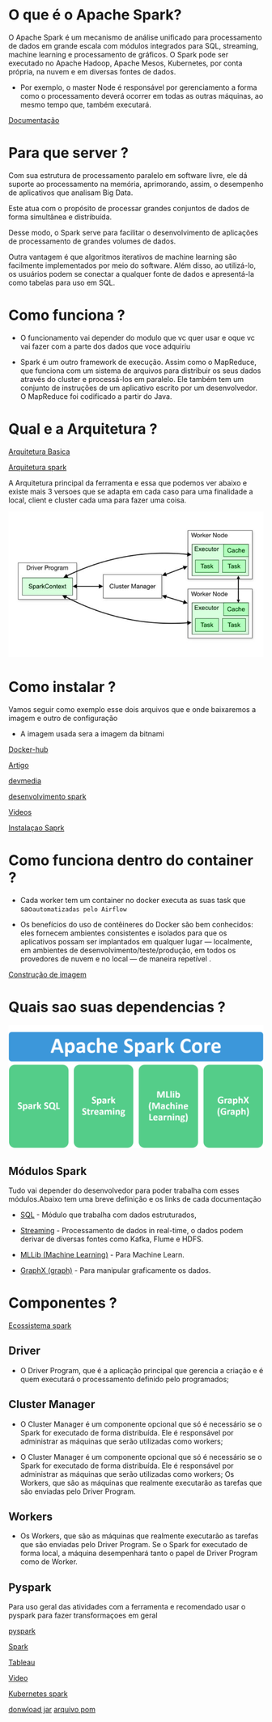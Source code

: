 # **O que é o Apache Spark?**

O Apache Spark é um mecanismo de análise unificado para processamento de dados em grande escala com módulos integrados para SQL, streaming, machine learning e processamento de gráficos. O Spark pode ser executado no Apache Hadoop, Apache Mesos, Kubernetes, por conta própria, na nuvem e em diversas fontes de dados.

- Por exemplo, o master Node é responsável por gerenciamento a forma como o processamento deverá ocorrer em todas as outras máquinas, ao mesmo tempo que, também executará.

[Documentação](https://spark.apache.org/documentation.html)

# **Para que server ?**

Com sua estrutura de processamento paralelo em software livre, ele dá suporte ao processamento na memória, aprimorando, assim, o desempenho de aplicativos que analisam Big Data.

Este atua com o propósito de processar grandes conjuntos de dados de forma simultânea e distribuída.

Desse modo, o Spark serve para facilitar o desenvolvimento de aplicações de processamento de grandes volumes de dados.

Outra vantagem é que algoritmos iterativos de machine learning são facilmente implementados por meio do software. Além disso, ao utilizá-lo, os usuários podem se conectar a qualquer fonte de dados e apresentá-la como tabelas para uso em SQL.

# **Como funciona ?**

- O funcionamento vai depender do modulo que vc quer usar e oque vc vai fazer com a parte dos dados que voce adquiriu

- Spark é um outro framework de execução. Assim como o MapReduce, que funciona com um sistema de arquivos para distribuir os seus dados através do cluster e processá-los em paralelo. Ele também tem um conjunto de instruções de um aplicativo escrito por um desenvolvedor. O MapReduce foi codificado a partir do Java.

# **Qual e a Arquitetura ?**

[Arquitetura Basica](https://blog.dsacademy.com.br/serie-spark-e-databricks-parte-1-arquitetura-e-componentes-do-apache-spark/)

[Arquitetura spark](https://www.hammerlab.org/2015/07/25/spree-58-a-live-updating-web-ui-for-spark/)

A Arquitetura principal da ferramenta e essa que podemos ver abaixo e existe mais 3 versoes que se adapta em cada caso para uma finalidade a local, client e cluster cada uma para fazer uma coisa.

![Arquitetura Princiapal](Images/Arquitetura.jpg)

# **Como instalar ?**

Vamos seguir como exemplo esse dois arquivos que e onde baixaremos a imagem e outro de configuração

- A imagem usada sera a imagem da bitnami

[Docker-hub](https://hub.docker.com/r/bitnami/spark)

[Artigo](https://phoenixnap.com/kb/install-spark-on-ubuntu)

[devmedia](https://www.devmedia.com.br/introducao-ao-apache-spark/34178)

[desenvolvimento spark](https://www.stxnext.com/blog/docker-jupyterlab-apache-livy-rest-api-apache-spark/)

[Videos](https://www.youtube.com/watch?v=Zr_FqYKC6Qc)

[Instalaçao Saprk](https://www.youtube.com/watch?v=luiJttJVeBA&t=55s)

# **Como funciona dentro do container ?**

- Cada worker tem um container no docker executa as suas task que sao`automatizadas pelo Airflow`

- Os benefícios do uso de contêineres do Docker são bem conhecidos: eles fornecem ambientes consistentes e isolados para que os aplicativos possam ser implantados em qualquer lugar — localmente, em ambientes de desenvolvimento/teste/produção, em todos os provedores de nuvem e no local — de maneira repetível .

[Construção de imagem](https://towardsdatascience.com/spark-and-docker-your-spark-development-cycle-just-got-10x-faster-f41ed50c67fd)

# **Quais sao suas dependencias ?**

![Dependencias](Images/Libs%20do%20spark.png)

## **Módulos Spark**

Tudo vai depender do desenvolvedor para poder trabalha com esses módulos.Abaixo tem uma breve definição e os links de cada documentação

- [SQL](http://spark.apache.org/sql/) - Módulo que trabalha com dados estruturados,

- [Streaming](http://spark.apache.org/streaming/) - Processamento de dados in real-time, o dados podem derivar de diversas fontes como Kafka, Flume e HDFS.

- [MLLib (Machine Learning)](http://spark.apache.org/mllib/) - Para Machine Learn.

- [GraphX (graph)](http://spark.apache.org/graphx/) - Para manipular graficamente os dados.

# **Componentes ?**

[Ecossistema spark](https://cloud.google.com/learn/what-is-apache-spark?hl=pt-br)

## **Driver**

- O Driver Program, que é a aplicação principal que gerencia a criação e é quem executará o processamento definido pelo programados;

## **Cluster Manager**

- O Cluster Manager é um componente opcional que só é necessário se o Spark for executado de forma distribuída. Ele é responsável por administrar as máquinas que serão utilizadas como workers;

- O Cluster Manager é um componente opcional que só é necessário se o Spark for executado de forma distribuída. Ele é responsável por administrar as máquinas que serão utilizadas como workers; Os Workers, que são as máquinas que realmente executarão as tarefas que são enviadas pelo Driver Program.

## **Workers**

- Os Workers, que são as máquinas que realmente executarão as tarefas que são enviadas pelo Driver Program. Se o Spark for executado de forma local, a máquina desempenhará tanto o papel de Driver Program como de Worker.

## **Pyspark**

Para uso geral das atividades com a ferramenta e recomendado usar o pyspark para fazer transformaçoes em geral

[pyspark](https://realpython.com/pyspark-intro/)

[Spark](https://www.youtube.com/watch?v=ofPDOmMKRis)

[Tableau](https://help.tableau.com/current/pro/desktop/pt-br/examples_sparksql.htm)

[Video](https://www.youtube.com/watch?v=wZwY2r3aUIo)

[Kubernetes spark](https://datenworks.com/quickstart-como-rodar-apache-spark-no-kubernetes/)

[donwload jar](https://jar-download.com/artifacts/org.apache.spark)
[arquivo pom](https://mvnrepository.com/artifact/org.apache.spark/spark-sql-kafka-0-10_2.12/3.0.0)
